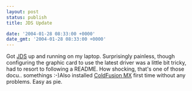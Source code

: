 ```yaml
---
layout: post
status: publish
title: JDS Update

date: '2004-01-28 08:33:00 +0000'
date_gmt: '2004-01-28 08:33:00 +0000'
---
```

Got <a href="http://wwws.sun.com/software/javadesktopsystem/index.html">JDS</a> up and running on my laptop. Surprisingly painless, though configuring the graphic card to use the latest driver was a little bit tricky, had to resort to following a README. How shocking, that's one of those docu.. somethings :-)Also installed <a href="http://www.macromedia.com/software/coldfusion">ColdFusion MX</a> first time without any problems. Easy as pie.

